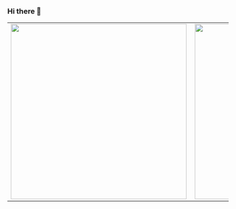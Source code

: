 ### Hi there 👋

<!--
**paulovictorBraw/paulovictorBraw** is a ✨ _special_ ✨ repository because its `README.md` (this file) appears on your GitHub profile.

Here are some ideas to get you started:

- 🔭 I’m currently working on ...
- 🌱 I’m currently learning ...
- 👯 I’m looking to collaborate on ...
- 🤔 I’m looking for help with ...
- 💬 Ask me about ...
- 📫 How to reach me: ...
- 😄 Pronouns: ...
- ⚡ Fun fact: ...
-->

<table>
<tr>
     <td><img width="400px" align="left" src="https://github-readme-stats.vercel.app/api?username=paulovictorBraw&show_icons=true&theme=nightowl" /></td>
     <td><img width="400px" align="left" src="https://github-readme-stats.vercel.app/api/top-langs/?username=paulovictorBraw&show_icons=true&layout=compact&theme=nightowl" /></td>
  </tr>  
</table>
